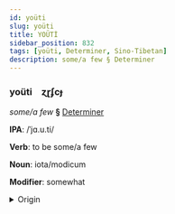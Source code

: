 ```yaml
---
id: yoüti
slug: yoüti
title: YOÜTİ
sidebar_position: 832
tags: [yoüti, Determiner, Sino-Tibetan]
description: some/a few § Determiner
---
```


### yoüti&emsp;<span kind="abugida">ɀɽʄcɟ</span>

*some/a few* **§** [Determiner](../../tags/Determiner)

**IPA**: /ˈjɑ.u.ti/

**Verb**: to be some/a few

**Noun**: iota/modicum

**Modifier**: somewhat

<details>
    <summary>Origin</summary>
    Cantonese 有啲 jau di /jɐu̯tiː/<br/>
    <em>Sino-Tibetan Language Family</em>
</details>